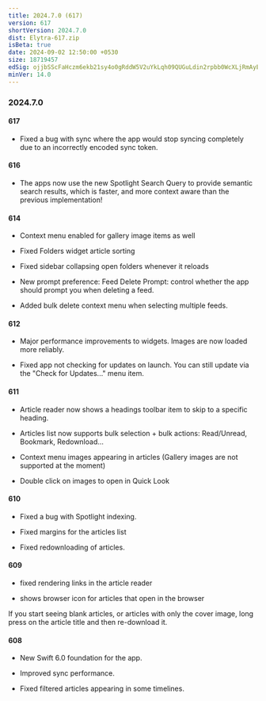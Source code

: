 ```yaml
---
title: 2024.7.0 (617)
version: 617
shortVersion: 2024.7.0
dist: Elytra-617.zip
isBeta: true
date: 2024-09-02 12:50:00 +0530
size: 18719457
edSig: ojjbSScFaHczm6ekb21sy4o0gRddW5V2uYkLqh09QUGuLdin2rpbb0WcXLjRmAyEnXTi57pO5uAFDIAv8IY6Bw==
minVer: 14.0
---
```


### 2024.7.0

#### 617

- Fixed a bug with sync where the app would stop syncing completely due to an incorrectly encoded sync token.

#### 616

- The apps now use the new Spotlight Search Query to provide semantic search results, which is faster, and more context aware than the previous implementation!

#### 614

- Context menu enabled for gallery image items as well

- Fixed Folders widget article sorting

- Fixed sidebar collapsing open folders whenever it reloads

- New prompt preference: Feed Delete Prompt: control whether the app should prompt you when deleting a feed.

- Added bulk delete context menu when selecting multiple feeds.

#### 612

- Major performance improvements to widgets. Images are now loaded more reliably.

- Fixed app not checking for updates on launch. You can still update via the "Check for Updates..." menu item.

#### 611

- Article reader now shows a headings toolbar item to skip to a specific heading.

- Articles list now supports bulk selection + bulk actions: Read/Unread, Bookmark, Redownload...

- Context menu images appearing in articles (Gallery images are not supported at the moment)

- Double click on images to open in Quick Look

#### 610

- Fixed a bug with Spotlight indexing. 

- Fixed margins for the articles list

- Fixed redownloading of articles.

#### 609

- fixed rendering links in the article reader 

- shows browser icon for articles that open in the browser

If you start seeing blank articles, or articles with only the cover image, long press on the article title and then re-download it.

#### 608

- New Swift 6.0 foundation for the app.

- Improved sync performance. 

- Fixed filtered articles appearing in some timelines. 
